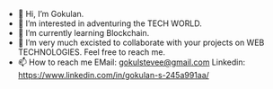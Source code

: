 - 👋 Hi, I’m Gokulan.
- 👀 I’m interested in adventuring the TECH WORLD.
- 🌱 I’m currently learning Blockchain.
- 💞️ I’m very much excisted to collaborate with your projects on WEB TECHNOLOGIES. Feel free to reach me. 
- 📫 How to reach me 
           EMail: gokulstevee@gmail.com
           Linkedin: https://www.linkedin.com/in/gokulan-s-245a991aa/

<!---
gokulstevee/gokulstevee is a ✨ special ✨ repository because its `README.md` (this file) appears on your GitHub profile.
You can click the Preview link to take a look at your changes.
--->
